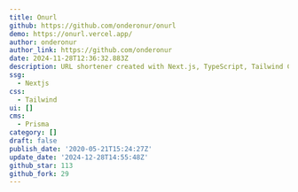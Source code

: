 ```yaml
---
title: Onurl
github: https://github.com/onderonur/onurl
demo: https://onurl.vercel.app/
author: onderonur
author_link: https://github.com/onderonur
date: 2024-11-28T12:36:32.883Z
description: URL shortener created with Next.js, TypeScript, Tailwind CSS & Prisma.
ssg:
  - Nextjs
css:
  - Tailwind
ui: []
cms:
  - Prisma
category: []
draft: false
publish_date: '2020-05-21T15:24:27Z'
update_date: '2024-12-28T14:55:48Z'
github_star: 113
github_fork: 29
---
```


